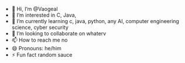 - 👋 Hi, I’m @Vaogeal
- 👀 I’m interested in C, Java, 
- 🌱 I’m currently learning c, java, python, any AI, computer engineering science, cyber security 
- 💞️ I’m looking to collaborate on whaterv
- 📫 How to reach me no
- 😄 Pronouns: he/him
- ⚡ Fun fact random sauce

<!---
Vaogeal/Vaogeal is a ✨ special ✨ repository because its `README.md` (this file) appears on your GitHub profile.
You can click the Preview link to take a look at your changes.
--->
